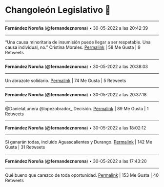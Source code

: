 # Changoleón Legislativo 🙈
*****
**Fernández Noroña** (**@fernandeznorona**) • 30-05-2022 a las 20:42:39
*****
“Una causa minoritaria de insumisión puede llegar a ser respetable. Una causa individual, no.” Cristina Morales.
[Permalink](https://twitter.com/fernandeznorona/status/1531496353926418432) | 58 Me Gusta | 9 Retweets
*****
**Fernández Noroña** (**@fernandeznorona**) • 30-05-2022 a las 20:38:03
*****
Un abrazote solidario.
[Permalink](https://twitter.com/fernandeznorona/status/1531495196277592066) | 74 Me Gusta | 5 Retweets
*****
**Fernández Noroña** (**@fernandeznorona**) • 30-05-2022 a las 20:37:18
*****
@DanielaLunera @lopezobrador_ Decisión.
[Permalink](https://twitter.com/fernandeznorona/status/1531495008754454529) | 89 Me Gusta | 1 Retweets
*****
**Fernández Noroña** (**@fernandeznorona**) • 30-05-2022 a las 18:02:12
*****
Si ganarán todas, incluido Aguascalientes y Durango.
[Permalink](https://twitter.com/fernandeznorona/status/1531455977458962432) | 142 Me Gusta | 31 Retweets
*****
**Fernández Noroña** (**@fernandeznorona**) • 30-05-2022 a las 17:43:20
*****
Qué bueno que carezco de toda oportunidad.
[Permalink](https://twitter.com/fernandeznorona/status/1531451228370214913) | 153 Me Gusta | 40 Retweets